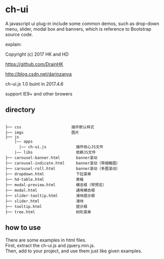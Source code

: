 # ch-ui
A javascript ui plug-in include some common demos, such as drop-down menu, slider, modal box and banners, which is reference to Bootstrap source code.

explain:

 Copyright (c) 2017 HK and HD

 https://github.com/DrainHK
 
 http://blog.csdn.net/darinzanya
 
 ch-ui.js 1.0 buint in 2017.4.6

 support IE9+ and other browers

## directory
```

├── css                      插件默认样式
├── imgs                     图片
├── js                      
    |—— apps                
      |—— ch-ui.js             插件核心JS文件
    |—— libs                   依赖JS文件
├── carousel-banner.html       banner滚动
├── carousel-indicate.html     banner滚动（带缩略图）
├── carousel-roll.html         banner滚动（多图滚动）
├── dropdown.html              下拉菜单
├── hd-table.html              表格
├── modal-preview.html         模态框（带预览）
├── modal.html                 通用模态框
├── slider-tooltip.html        滑块提示框
├── slider.html                滑块
├── tooltip.html               提示框
├── tree.html                  树形菜单
```

## how to use

There are some examples in html files.  
First, extract the ch-ui.js and jquery.min.js.  
Then, add to your project, and use them just like given examples.  
